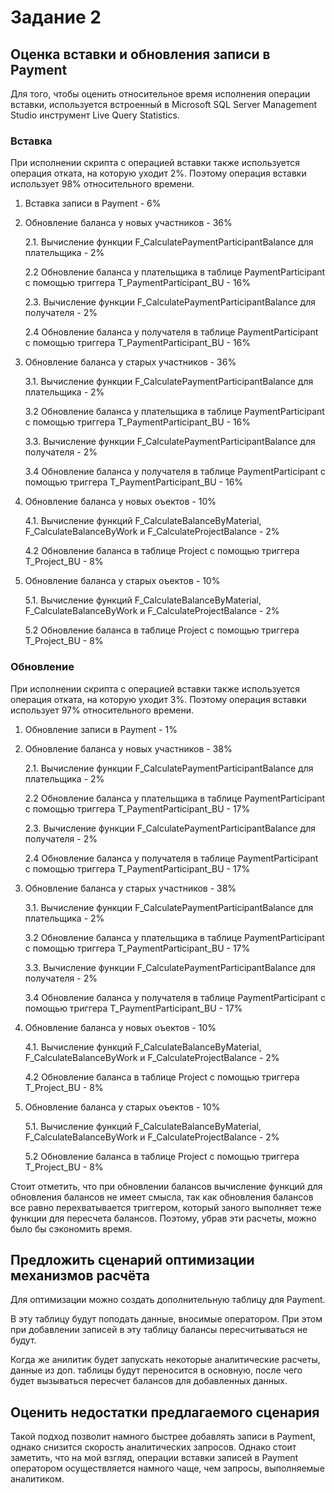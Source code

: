 # Задание 2
## Оценка вставки и обновления записи в Payment

Для того, чтобы оценить относительное время исполнения операции вставки, используется встроенный в Microsoft SQL Server Management Studio инструмент Live Query Statistics.

### Вставка

При исполнении скрипта с операцией вставки также используется операция отката, на которую уходит 2%. Поэтому операция вставки использует 98% относительного времени.

1. Вставка записи в Payment - 6%
   
2. Обновление баланса у новых участников - 36%
   
   2.1. Вычисление функции F_CalculatePaymentParticipantBalance для плательщика - 2%

   2.2 Обновление баланса у плательщика в таблице PaymentParticipant с помощью триггера T_PaymentParticipant_BU - 16%

   2.3. Вычисление функции F_CalculatePaymentParticipantBalance для получателя - 2%

   2.4 Обновление баланса у получателя в таблице PaymentParticipant с помощью триггера T_PaymentParticipant_BU - 16%

3. Обновление баланса у старых участников - 36%
   
   3.1. Вычисление функции F_CalculatePaymentParticipantBalance для плательщика - 2%

   3.2 Обновление баланса у плательщика в таблице PaymentParticipant с помощью триггера T_PaymentParticipant_BU - 16%

   3.3. Вычисление функции F_CalculatePaymentParticipantBalance для получателя - 2%

   3.4 Обновление баланса у получателя в таблице PaymentParticipant с помощью триггера T_PaymentParticipant_BU - 16%

4. Обновление баланса у новых оъектов - 10%

    4.1. Вычисление функций F_CalculateBalanceByMaterial, F_CalculateBalanceByWork и F_CalculateProjectBalance - 2%

    4.2 Обновление баланса в таблице Project с помощью триггера T_Project_BU - 8%

5. Обновление баланса у старых оъектов - 10%

    5.1. Вычисление функций F_CalculateBalanceByMaterial, F_CalculateBalanceByWork и F_CalculateProjectBalance - 2%

    5.2 Обновление баланса в таблице Project с помощью триггера T_Project_BU - 8%


### Обновление

При исполнении скрипта с операцией вставки также используется операция отката, на которую уходит 3%. Поэтому операция вставки использует 97% относительного времени.

1. Обновление записи в Payment - 1%
   
2. Обновление баланса у новых участников - 38%
   
   2.1. Вычисление функции F_CalculatePaymentParticipantBalance для плательщика - 2%

   2.2 Обновление баланса у плательщика в таблице PaymentParticipant с помощью триггера T_PaymentParticipant_BU - 17%

   2.3. Вычисление функции F_CalculatePaymentParticipantBalance для получателя - 2%

   2.4 Обновление баланса у получателя в таблице PaymentParticipant с помощью триггера T_PaymentParticipant_BU - 17%

3. Обновление баланса у старых участников - 38%
   
   3.1. Вычисление функции F_CalculatePaymentParticipantBalance для плательщика - 2%

   3.2 Обновление баланса у плательщика в таблице PaymentParticipant с помощью триггера T_PaymentParticipant_BU - 17%

   3.3. Вычисление функции F_CalculatePaymentParticipantBalance для получателя - 2%

   3.4 Обновление баланса у получателя в таблице PaymentParticipant с помощью триггера T_PaymentParticipant_BU - 17%

4. Обновление баланса у новых оъектов - 10%

    4.1. Вычисление функций F_CalculateBalanceByMaterial, F_CalculateBalanceByWork и F_CalculateProjectBalance - 2%

    4.2 Обновление баланса в таблице Project с помощью триггера T_Project_BU - 8%

5. Обновление баланса у старых оъектов - 10%

    5.1. Вычисление функций F_CalculateBalanceByMaterial, F_CalculateBalanceByWork и F_CalculateProjectBalance - 2%

    5.2 Обновление баланса в таблице Project с помощью триггера T_Project_BU - 8%

Стоит отметить, что при обновлении балансов вычисление функций для обновления балансов не имеет смысла, так как обновления балансов все равно перехватывается триггером, который заного выполняет теже функции для пересчета балансов. Поэтому, убрав эти расчеты, можно было бы сэкономить время.

## Предложить сценарий оптимизации механизмов расчёта

Для оптимизации можно создать дополнительную таблицу для Payment. 

В эту таблицу будут поподать данные, вносимые оператором. При этом при добавлении записей в эту таблицу балансы пересчитываться не будут.

Когда же анилитик будет запускать некоторые аналитические расчеты, данные из доп. таблицы будут переносится в основную, после чего будет вызываться пересчет балансов для добавленных данных.

## Оценить недостатки предлагаемого сценария

Такой подход позволит намного быстрее добавлять записи в Payment, однако снизится скорость аналитических запросов. Однако стоит заметить, что на мой взгляд, операции вставки записей в Payment оператором осуществляется намного чаще, чем запросы, выполняемые аналитиком.

